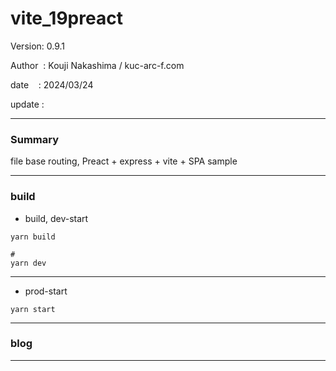 ﻿# vite_19preact

 Version: 0.9.1

 Author  : Kouji Nakashima / kuc-arc-f.com

 date    : 2024/03/24 

 update  :

***
### Summary

file base routing, Preact + express + vite +  SPA sample

***
### build

* build, dev-start

```
yarn build

#
yarn dev
```

***
* prod-start

```
yarn start
```

***
### blog 

***

